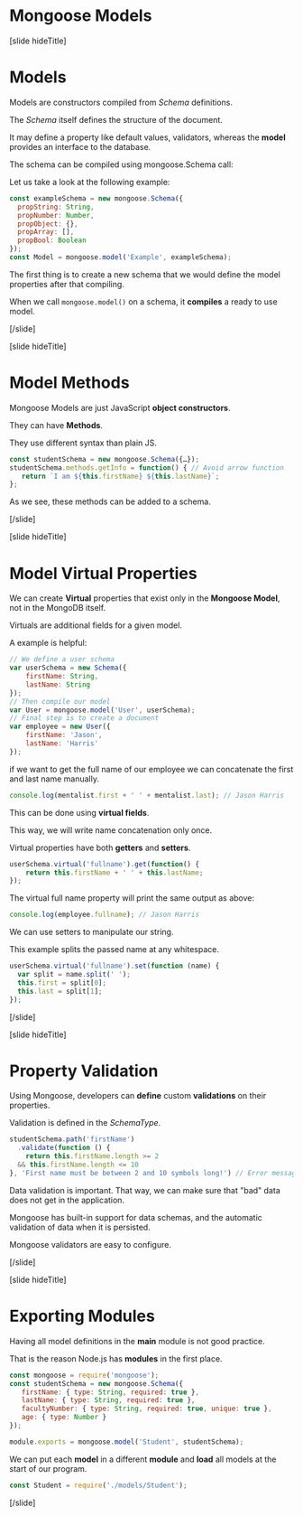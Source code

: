 # Mongoose Models

[slide hideTitle]
# Models


Models are constructors compiled from *Schema* definitions.

The *Schema* itself defines the structure of the document.

It may define a property like default values, validators, whereas the **model** provides an interface to the database.

The schema can be compiled using mongoose.Schema call:

Let us take a look at the following example:

``` js
const exampleSchema = new mongoose.Schema({
  propString: String,
  propNumber: Number,
  propObject: {},
  propArray: [],
  propBool: Boolean
});
const Model = mongoose.model('Example', exampleSchema);
```

The first thing is to create a new schema that we would define the model properties after that compiling.

When we call `mongoose.model()` on a schema, it **compiles** a ready to use model.


[/slide]

[slide hideTitle]

# Model Methods

Mongoose Models are just JavaScript **object constructors**.

They can have **Methods**.

They use different syntax than plain JS.

``` js
const studentSchema = new mongoose.Schema({…});
studentSchema.methods.getInfo = function() { // Avoid arrow function
   return `I am ${this.firstName} ${this.lastName}`;
};
```

As we see, these methods can be added to a schema.

[/slide]

[slide hideTitle]

# Model Virtual Properties

We can create **Virtual** properties that exist only in the **Mongoose Model**, not in the MongoDB itself.

Virtuals are additional fields for a given model. 

A example is helpful:

``` js
// We define a user schema
var userSchema = new Schema({  
    firstName: String,
    lastName: String
});
// Then compile our model
var User = mongoose.model('User', userSchema);
// Final step is to create a document
var employee = new User({  
    firstName: 'Jason',
    lastName: 'Harris'
});
```

if we want to get the full name of our employee we can concatenate the first and last name manually.

``` js
console.log(mentalist.first + ' ' + mentalist.last); // Jason Harris 
```

This can be done using **virtual fields**. 

This way, we will write name concatenation only once.

Virtual properties have both **getters** and **setters**.

``` js
userSchema.virtual('fullname').get(function() {  
    return this.firstName + ' ' + this.lastName;
});
```

The virtual full name property will print the same output as above:

``` js
console.log(employee.fullname); // Jason Harris
```

We can use setters to manipulate our string.

This example splits the passed name at any whitespace.

``` js
userSchema.virtual('fullname').set(function (name) {  
  var split = name.split(' ');
  this.first = split[0];
  this.last = split[1];
});
```

[/slide]

[slide hideTitle]

# Property Validation

Using Mongoose, developers can **define** custom **validations** on their properties.

Validation is defined in the *SchemaType*.

``` js 
studentSchema.path('firstName')
  .validate(function () {
    return this.firstName.length >= 2 
  && this.firstName.length <= 10
}, 'First name must be between 2 and 10 symbols long!') // Error message passed as second parameter
```

Data validation is important. That way, we can make sure that "bad" data does not get in the application.

Mongoose has built-in support for data schemas, and the automatic validation of data when it is persisted.

Mongoose validators are easy to configure.

[/slide]

[slide hideTitle]

# Exporting Modules

Having all model definitions in the **main** module is not good practice.

That is the reason Node.js has **modules** in the first place.

``` js
const mongoose = require('mongoose');
const studentSchema = new mongoose.Schema({
   firstName: { type: String, required: true },
   lastName: { type: String, required: true },
   facultyNumber: { type: String, required: true, unique: true },
   age: { type: Number }
});

module.exports = mongoose.model('Student', studentSchema);
```

We can put each **model** in a different **module** and **load** all models at the start of our program.

``` js
const Student = require('./models/Student');
```

[/slide]